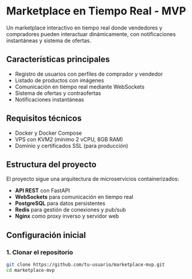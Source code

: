 # Marketplace en Tiempo Real - MVP

Un marketplace interactivo en tiempo real donde vendedores y compradores pueden interactuar dinámicamente, con notificaciones instantáneas y sistema de ofertas.

## Características principales

- Registro de usuarios con perfiles de comprador y vendedor
- Listado de productos con imágenes
- Comunicación en tiempo real mediante WebSockets
- Sistema de ofertas y contraofertas
- Notificaciones instantáneas

## Requisitos técnicos

- Docker y Docker Compose
- VPS con KVM2 (mínimo 2 vCPU, 8GB RAM)
- Dominio y certificados SSL (para producción)

## Estructura del proyecto

El proyecto sigue una arquitectura de microservicios containerizados:

- **API REST** con FastAPI
- **WebSockets** para comunicación en tiempo real
- **PostgreSQL** para datos persistentes
- **Redis** para gestión de conexiones y pub/sub
- **Nginx** como proxy inverso y servidor web

## Configuración inicial

### 1. Clonar el repositorio

```bash
git clone https://github.com/tu-usuario/marketplace-mvp.git
cd marketplace-mvp